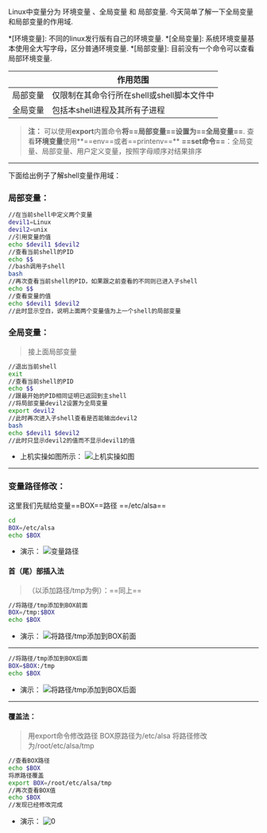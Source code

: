 
Linux中变量分为 环境变量 、全局变量 和 局部变量.
今天简单了解一下全局变量和局部变量的作用域.

*[环境变量]:   不同的linux发行版有自己的环境变量.
*[全局变量]:   系统环境变量基本使用全大写字母，区分普通环境变量.
*[局部变量]:   目前没有一个命令可以查看局部环境变量.

|  | 作用范围 |
|--|--|
| 局部变量 |  仅限制在其命令行所在shell或shell脚本文件中|
| 全局变量 |  包括本shell进程及其所有子进程|

> **注：**
> 可以使用**export**内置命令**将==局部变量==设置为==全局变量==**.
查看**环境变量**使用**==env==或者==printenv==**
**==set命令==**：全局变量、局部变量、用户定义变量，按照字母顺序对结果排序

---
下面给出例子了解shell变量作用域：
### 局部变量：
```bash
//在当前shell中定义两个变量
devil1=Linux
devil2=unix
//引用变量的值
echo $devil1 $devil2
//查看当前shell的PID
echo $$
//bash调用子shell
bash
//再次查看当前shell的PID，如果跟之前查看的不同则已进入子shell
echo $$
//查看变量的值
echo $devil1 $devil2
//此时显示空白，说明上面两个变量值为上一个shell的局部变量
```
### 全局变量：
> 接上面局部变量
```bash
//退出当前shell
exit
//查看当前shell的PID
echo $$
//跟最开始的PID相同证明已返回到主shell
//将局部变量devil2设置为全局变量
export devil2
//此时再次进入子shell查看是否能输出devil2
bash
echo $devil1 $devil2
//此时只显示devil2的值而不显示devil1的值
```
- 上机实操如图所示：
![上机实操如图](https://img-blog.csdnimg.cn/8441c48d8a7948409bfe19bd4b45a32b.png)
---

### 变量路径修改：
   这里我们先赋给变量==BOX==路径 ==/etc/alsa==

```bash
cd
BOX=/etc/alsa
echo $BOX
```
- 演示：
![变量路径](https://img-blog.csdnimg.cn/9111c0b470f449d28c505cb75da44339.png)

#### 首（尾）部插入法
>（以添加路径/tmp为例）：==同上==

````bash
//将路径/tmp添加到BOX前面
BOX=/tmp:$BOX
echo $BOX
````
- 演示：
![将路径/tmp添加到BOX前面](https://img-blog.csdnimg.cn/a2e5671bbec345bdb6414aa75a88cc6e.png)

----

````bash
//将路径/tmp添加到BOX后面
BOX=$BOX:/tmp
echo $BOX
````
- 演示：
![将路径/tmp添加到BOX后面](https://img-blog.csdnimg.cn/effcf3dd538b43fbaa6f2982224c3c74.png)
---
#### 覆盖法：
>用export命令修改路径
>BOX原路径为/etc/alsa
>将路径修改为/root/etc/alsa/tmp

```bash
//查看BOX路径
echo $BOX
将原路径覆盖
export BOX=/root/etc/alsa/tmp
//再次查看BOX值
echo $BOX
//发现已经修改完成
```
- 演示：
![0](https://img-blog.csdnimg.cn/7ecf527c8eb242838f217484378817e5.png)
